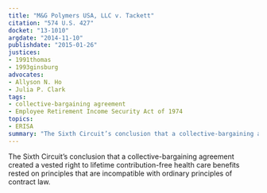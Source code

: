 ```yaml
---
title: "M&G Polymers USA, LLC v. Tackett"
citation: "574 U.S. 427"
docket: "13-1010"
argdate: "2014-11-10"
publishdate: "2015-01-26"
justices:
- 1991thomas
- 1993ginsburg
advocates:
- Allyson N. Ho
- Julia P. Clark
tags:
- collective-bargaining agreement
- Employee Retirement Income Security Act of 1974
topics:
- ERISA
summary: "The Sixth Circuit’s conclusion that a collective-bargaining agreement created a vested right to lifetime contribution-free health care benefits rested on principles that are incompatible with ordinary principles of contract law."
---
```

The Sixth Circuit’s conclusion that a collective-bargaining agreement created a vested right to lifetime contribution-free health care benefits rested on principles that are incompatible with ordinary principles of contract law.

